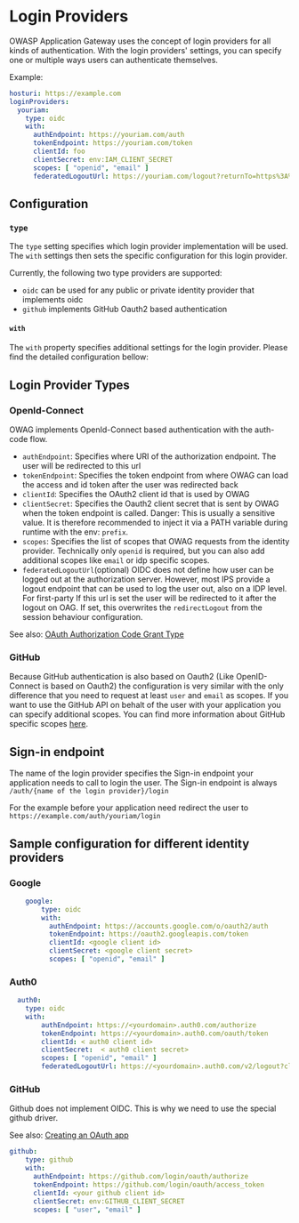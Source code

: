 # Login Providers

OWASP Application Gateway uses the concept of login providers for all kinds of authentication. With the login providers' settings, you can specify one or multiple ways users can authenticate themselves.

Example:

```yaml
hosturi: https://example.com
loginProviders:
  youriam:
    type: oidc
    with:
      authEndpoint: https://youriam.com/auth
      tokenEndpoint: https://youriam.com/token
      clientId: foo
      clientSecret: env:IAM_CLIENT_SECRET
      scopes: [ "openid", "email" ]
      federatedLogoutUrl: https://youriam.com/logout?returnTo=https%3A%2F%2Fexample.com

```

## Configuration

### `type`

The `type` setting specifies which login provider implementation will be used. The `with` settings then sets the specific configuration for this login provider.

Currently, the following two type providers are supported:
- `oidc` can be used for any public or private identity provider that implements oidc
- `github` implements GitHub Oauth2 based authentication

#### `with`

The `with` property specifies additional settings for the login provider. Please find the detailed configuration bellow:

## Login Provider Types

### OpenId-Connect

OWAG implements OpenId-Connect based authentication with the auth-code flow.

- `authEndpoint`: Specifies where URI of the authorization endpoint. The user will be redirected to this url
- `tokenEndpoint`: Specifies the token endpoint from where OWAG can load the access and id token after the user was redirected back
- `clientId`: Specifies the OAuth2 client id that is used by OWAG
- `clientSecret`: Specifies the Oauth2 client secret that is sent by OWAG when the token endpoint is called. Danger: This is usually a sensitive value. It is therefore recommended to inject it via a PATH variable during runtime with the env: `prefix`.
- `scopes`: Specifies the list of scopes that OWAG requests from the identity provider. Technically only `openid` is required, but you can also add additional scopes like `email` or idp specific scopes.
- `federatedLogoutUrl`(optional) OIDC does not define how user can be logged out at the authorization server. However, most IPS provide a logout endpoint that can be used to log the user out, also on a IDP level. For first-party If this url is set the user will be redirected to it after the logout on OAG. If set, this overwrites the `redirectLogout` from the session behaviour configuration.

See also: [OAuth Authorization Code Grant Type](https://developer.okta.com/blog/2018/04/10/oauth-authorization-code-grant-type)

### GitHub 

Because GitHub authentication is also based on Oauth2 (Like OpenID-Connect is based on Oauth2) the configuration is very similar with the only difference that you need to request at least `user` and `email` as scopes. If you want to use the GitHub API on behalt of the user with your application you can specify additional scopes. You can find more information about GitHub specific scopes [here](https://developer.github.com/apps/building-oauth-apps/understanding-scopes-for-oauth-apps/).

## Sign-in endpoint

The name of the login provider specifies the Sign-in endpoint your application needs to call to login the user. The Sign-in endpoint is always `/auth/{name of the login provider}/login`

For the example before your application need redirect the user to `https://example.com/auth/youriam/login`


## Sample configuration for different identity providers

### Google
```yaml
    google:
        type: oidc
        with:
          authEndpoint: https://accounts.google.com/o/oauth2/auth
          tokenEndpoint: https://oauth2.googleapis.com/token
          clientId: <google client id>
          clientSecret: <google client secret>
          scopes: [ "openid", "email" ]
```
### Auth0

```yaml
  auth0:
    type: oidc
    with:
        authEndpoint: https://<yourdomain>.auth0.com/authorize
        tokenEndpoint: https://<yourdomain>.auth0.com/oauth/token
        clientId: < auth0 client id>
        clientSecret:  < auth0 client secret>
        scopes: [ "openid", "email" ]
        federatedLogoutUrl: https://<yourdomain>.auth0.com/v2/logout?client_id= < auth0 client id>&returnTo=http%3A%2F%2Flocalhost%3A8080
```
### GitHub

Github does not implement OIDC. This is why we need to use the special github driver.

See also: [Creating an OAuth app](https://developer.github.com/apps/building-oauth-apps/creating-an-oauth-app/)

```yaml
github:
    type: github
    with:
      authEndpoint: https://github.com/login/oauth/authorize
      tokenEndpoint: https://github.com/login/oauth/access_token
      clientId: <your github client id>
      clientSecret: env:GITHUB_CLIENT_SECRET
      scopes: [ "user", "email" ]
```